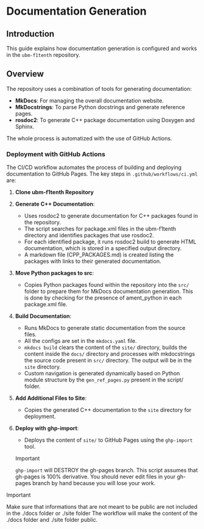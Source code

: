 # Documentation Generation

## Introduction

This guide explains how documentation generation is configured and works in the `ubm-f1tenth` repository.

## Overview

The repository uses a combination of tools for generating documentation:

- **MkDocs**: For managing the overall documentation website.
- **MkDocstrings**: To parse Python docstrings and generate reference pages.
- **rosdoc2**: To generate C++ package documentation using Doxygen and Sphinx.

The whole process is automatized with the use of GitHub Actions.

### Deployment with GitHub Actions

The CI/CD workflow automates the process of building and deploying documentation to GitHub Pages. The key steps in `.github/workflows/ci.yml` are:

1. **Clone ubm-f1tenth Repository**

2. **Generate C++ Documentation**:
   - Uses rosdoc2 to generate documentation for C++ packages found in the repository.
   - The script searches for package.xml files in the ubm-f1tenth directory and identifies packages that use rosdoc2.
   - For each identified package, it runs rosdoc2 build to generate HTML documentation, which is stored in a specified output directory.
   - A markdown file (CPP_PACKAGES.md) is created listing the packages with links to their generated documentation.

3. **Move Python packages to src**:
   - Copies Python packages found within the repository into the `src/` folder to prepare them for MkDocs documentation generation. This is done by checking for the presence of ament_python in each package.xml file.

4. **Build Documentation**:
   - Runs MkDocs to generate static documentation from the source files.
   - All the configs are set in the `mkdocs.yaml` file.
   - `mkdocs build` clears the content of the `site/` directory, builds the content inside the `docs/` directory and processes with mkdocstrings the source code present in `src/` directory. The output will be in the `site` directory.
   - Custom navigation is generated dynamically based on Python module structure by the `gen_ref_pages.py` present in the script/ folder.

5. **Add Additional Files to Site**:
   - Copies the generated C++ documentation to the `site` directory for deployment.

6. **Deploy with ghp-import**:
   - Deploys the content of `site/` to GitHub Pages using the `ghp-import` tool.

   > [!IMPORTANT]
   > `ghp-import` will DESTROY the gh-pages branch. This script assumes that gh-pages is 100% derivative. You should never edit files in your gh-pages branch by hand because you will lose your work.

> [!IMPORTANT]
> Make sure that informations that are not meant to be public are not included in the ./docs folder or ./site folder
> The workflow will make the content of the ./docs folder and ./site folder public.